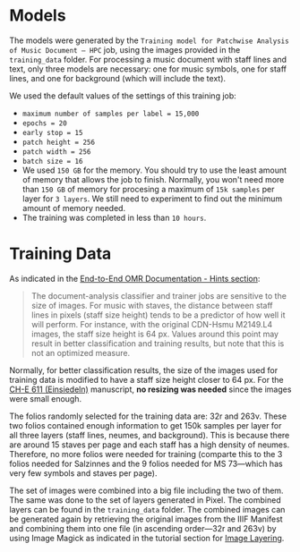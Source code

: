 # Models

The models were generated by the `Training model for Patchwise Analysis of Music Document – HPC` job, 
using the images provided in the `training_data` folder. For processing a music document with staff lines and text,
only three models are necessary: one for music symbols, one for staff lines, and one for background (which will include the text).

We used the default values of the settings of this training job:
- `maximum number of samples per label = 15,000`
- `epochs = 20`
- `early stop = 15`
- `patch height = 256`
- `patch width = 256`
- `batch size = 16`
- We used `150 GB` for the memory.
You should try to use the least amount of memory that allows the job to finish. Normally, you won't need more than `150 GB` of memory for procesing a maximum of `15k samples` per layer for `3 layers`. We still need to experiment to find out the minimum amount of memory needed.
- The training was completed in less than `10 hours`.

# Training Data
As indicated in the [End-to-End OMR Documentation - Hints section](http://ddmal.music.mcgill.ca/e2e-omr-documentation/hints.html#staff-size-height-and-training):
> The document-analysis classifier and trainer jobs are sensitive to the size of images. For music with staves, the distance between staff lines in pixels (staff size height) tends to be a predictor of how well it will perform. For instance, with the original CDN-Hsmu M2149.L4 images, the staff size height is 64 px. Values around this point may result in better classification and training results, but note that this is not an optimized measure.

Normally, for better classification results, the size of the images used for training data is modified to have a staff size height closer to 64 px. For the [CH-E 611 (Einsiedeln)](https://cantus.uwaterloo.ca/source/123606) manuscript, **no resizing was needed** since the images were small enough.

The folios randomly selected for the training data are: 32r and 263v. These two folios contained enough information to get 150k samples per layer for all three layers (staff lines, neumes, and background). This is because there are around 15 staves per page and each staff has a high density of neumes. Therefore, no more folios were needed for training (comparte this to the 3 folios needed for Salzinnes and the 9 folios needed for MS 73—which has very few symbols and staves per page).

The set of images were combined into a big file including the two of them. The same was done to the set of layers generated in Pixel. The combined layers can be found in the `training_data` folder. The combined images can be generated again by retrieving the original images from the IIIF Manifest and combining them into one file (in ascending order—32r and 263v) by using Image Magick as indicated in the tutorial section for [Image Layering](http://ddmal.music.mcgill.ca/e2e-omr-documentation/tutorial/document-analysis.html#image-layering).
